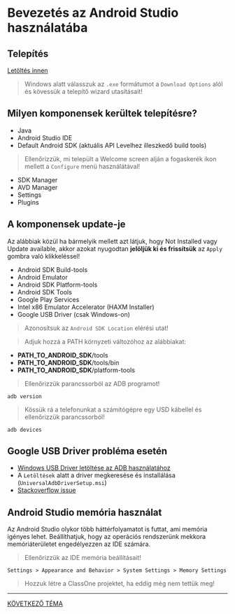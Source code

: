 # Bevezetés az Android Studio használatába

## Telepítés

[Letöltés innen](https://developer.android.com/studio)

> Windows alatt válasszuk az `.exe` formátumot a `Download Options` alól és kövessük a telepítő wizard utasításait!

## Milyen komponensek kerültek telepítésre?

* Java
* Android Studio IDE
* Default Android SDK (aktuális API Levelhez illeszkedő build tools)

> Ellenőrizzük, mi települt a Welcome screen alján a fogaskerék ikon mellett a `Configure` menü használátával!

* SDK Manager
* AVD Manager
* Settings
* Plugins

## A komponensek update-je

Az alábbiak közül ha bármelyik mellett azt látjuk, hogy Not Installed vagy Update available, akkor azokat nyugodtan **jelöljük ki és frissítsük** az `Apply` gombra való klikkeléssel!

* Android SDK Build-tools
* Android Emulator
* Android SDK Platform-tools
* Android SDK Tools
* Google Play Services 
* Intel x86 Emulator Accelerator (HAXM Installer)
* Google USB Driver (csak Windows-on)

> Azonosítsuk az `Android SDK Location` elérési utat!

> Adjuk hozzá a PATH környzeti változóhoz az alábbiakat:

* __PATH_TO_ANDROID_SDK__/tools
* __PATH_TO_ANDROID_SDK__/tools/bin
* __PATH_TO_ANDROID_SDK__/platform-tools

> Ellenőrizzük parancssorból az ADB programot!

    adb version

> Kössük rá a telefonunkat a számítógépre egy USD kábellel és ellenőrizzük parancssorból!

    adb devices

## Google USB Driver probléma esetén

* [Windows USB Driver letöltése az ADB használatához](http://adb.clockworkmod.com/)
* A `Letöltések` alatt a driver megkeresése és installálása (`UniversalAdbDriverSetup.msi`)
* [Stackoverflow issue](https://stackoverflow.com/questions/15721778/adb-no-devices-found)

## Android Studio memória használat

Az Android Studio olykor több háttérfolyamatot is futtat, ami memória igényes lehet. Beállíthatjuk, hogy az operációs rendszerünk mekkora memóriáterületet engedélyezzen az IDE számára.

> Ellenőrizzük az IDE memória beállításait!


    Settings > Appearance and Behavior > System Settings > Memory Settings
    
    
> Hozzuk létre a ClassOne projektet, ha eddig még nem tettük meg!    
    
---

[KÖVETKEZŐ TÉMA](https://github.com/droidteacher/ClassOne/blob/master/AVD_es_Emulator.md)
